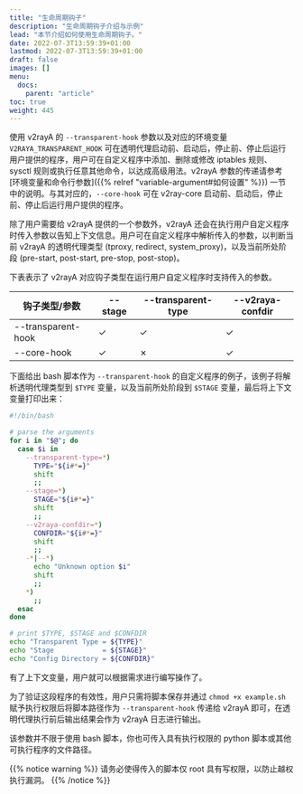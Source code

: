 ```yaml
---
title: "生命周期钩子"
description: "生命周期钩子介绍与示例"
lead: "本节介绍如何使用生命周期钩子。"
date: 2022-07-3T13:59:39+01:00
lastmod: 2022-07-3T13:59:39+01:00
draft: false
images: []
menu:
  docs:
    parent: "article"
toc: true
weight: 445
---
```


使用 v2rayA 的 `--transparent-hook` 参数以及对应的环境变量 `V2RAYA_TRANSPARENT_HOOK` 可在透明代理启动前、启动后，停止前、停止后运行用户提供的程序，用户可在自定义程序中添加、删除或修改 iptables 规则、sysctl 规则或执行任意其他命令，以达成高级用法。v2rayA 参数的传递请参考 [环境变量和命令行参数]({{% relref "variable-argument#如何设置" %}}) 一节中的说明。与其对应的，`--core-hook` 可在 v2ray-core 启动前、启动后，停止前、停止后运行用户提供的程序。

除了用户需要给 v2rayA 提供的一个参数外，v2rayA 还会在执行用户自定义程序时传入参数以告知上下文信息。用户可在自定义程序中解析传入的参数，以判断当前 v2rayA 的透明代理类型 (tproxy, redirect, system_proxy)，以及当前所处阶段 (pre-start, post-start, pre-stop, post-stop)。

下表表示了 v2rayA 对应钩子类型在运行用户自定义程序时支持传入的参数。

| 钩子类型/参数      | --stage | --transparent-type | --v2raya-confdir |
| ------------------ | ------- | ------------------ | ---------------- |
| --transparent-hook | ✓       | ✓                  | ✓                |
| --core-hook        | ✓       | ✗                  | ✓                |

下面给出 bash 脚本作为 `--transparent-hook` 的自定义程序的例子，该例子将解析透明代理类型到 `$TYPE` 变量，以及当前所处阶段到 `$STAGE` 变量，最后将上下文变量打印出来：

```bash
#!/bin/bash

# parse the arguments
for i in "$@"; do
  case $i in
    --transparent-type=*)
      TYPE="${i#*=}"
      shift
      ;;
    --stage=*)
      STAGE="${i#*=}"
      shift
      ;;
    --v2raya-confdir=*)
      CONFDIR="${i#*=}"
      shift
      ;;
    -*|--*)
      echo "Unknown option $i"
      shift
      ;;
    *)
      ;;
  esac
done

# print $TYPE, $STAGE and $CONFDIR
echo "Transparent Type = ${TYPE}"
echo "Stage            = ${STAGE}"
echo "Config Directory = ${CONFDIR}"
```

有了上下文变量，用户就可以根据需求进行编写操作了。

为了验证这段程序的有效性，用户只需将脚本保存并通过 `chmod +x example.sh` 赋予执行权限后将脚本路径作为 `--transparent-hook` 传递给 v2rayA 即可，在透明代理执行前后输出结果会作为 v2rayA 日志进行输出。

该参数并不限于使用 bash 脚本，你也可传入具有执行权限的 python 脚本或其他可执行程序的文件路径。

{{% notice warning %}}
请务必使得传入的脚本仅 root 具有写权限，以防止越权执行漏洞。
{{% /notice %}}
